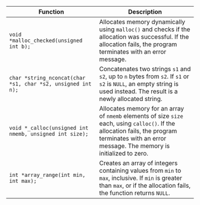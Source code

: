 | Function | Description |
| --- | --- |
| `void *malloc_checked(unsigned int b);` | Allocates memory dynamically using `malloc()` and checks if the allocation was successful. If the allocation fails, the program terminates with an error message. |
| `char *string_nconcat(char *s1, char *s2, unsigned int n);` | Concatenates two strings `s1` and `s2`, up to `n` bytes from `s2`. If `s1` or `s2` is `NULL`, an empty string is used instead. The result is a newly allocated string. |
| `void *_calloc(unsigned int nmemb, unsigned int size);` | Allocates memory for an array of `nmemb` elements of size `size` each, using `calloc()`. If the allocation fails, the program terminates with an error message. The memory is initialized to zero. |
| `int *array_range(int min, int max);` | Creates an array of integers containing values from `min` to `max`, inclusive. If `min` is greater than `max`, or if the allocation fails, the function returns `NULL`. |

